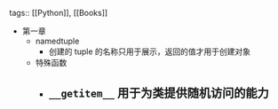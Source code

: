 tags:: [[Python]], [[Books]]

- 第一章
	- namedtuple
		- 创建的 tuple 的名称只用于展示，返回的值才用于创建对象
	- 特殊函数
		- `__getitem__` 用于为类提供随机访问的能力
			-